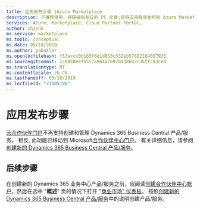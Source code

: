 ```yaml
---
title: 应用发布步骤 |Azure Marketplace
description: 不推荐使用，并链接到相应的 PC 文章;是将应用程序发布到 Azure Marketplace 的步骤。
services: Azure, Marketplace, Cloud Partner Portal,
author: ChJenk
ms.service: marketplace
ms.topic: conceptual
ms.date: 09/18/2019
ms.author: pabutler
ms.openlocfilehash: f53accc0b165f6e1d853c332eb57652184027935
ms.sourcegitcommit: 1c9858eef5557a864a769c0a386d3c36ffc93ce4
ms.translationtype: MT
ms.contentlocale: zh-CN
ms.lasthandoff: 09/18/2019
ms.locfileid: "71105198"
---
```

# <a name="app-publishing-steps"></a>应用发布步骤

[云合作伙伴门户](https://cloudpartner.azure.com/)不再支持创建和管理 Dynamics 365 Business Central 产品/服务。 相反, 此功能已移动到 Microsoft[合作伙伴中心门户](https://partner.microsoft.com/)。 有关详细信息，请参阅[创建新的 Dynamics 365 Business Central 产品/服务](https://docs.microsoft.com/azure/marketplace/partner-center-portal/create-new-business-central-offer)。

## <a name="next-steps"></a>后续步骤

在创建新的 Dynamics 365 业务中心产品/服务之前，应阅读[创建合作伙伴中心帐户](https://docs.microsoft.com/azure/marketplace/partner-center-portal/create-account)，然后在选中 "**概述**" 页的情况下打开 "[商业市场" 仪表板](https://partner.microsoft.com/dashboard/directory)。 按照[创建新的 Dynamics 365 Business Central 产品/服务](https://docs.microsoft.com/azure/marketplace/partner-center-portal/create-new-business-central-offer)中的说明创建产品/服务。
